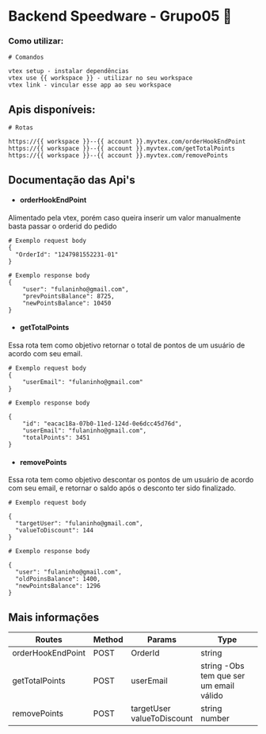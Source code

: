 # Backend Speedware - Grupo05 🦅

### Como utilizar:

```
# Comandos

vtex setup - instalar dependências
vtex use {{ workspace }} - utilizar no seu workspace
vtex link - vincular esse app ao seu workspace
```

## Apis disponíveis:

```
# Rotas

https://{{ workspace }}--{{ account }}.myvtex.com/orderHookEndPoint
https://{{ workspace }}--{{ account }}.myvtex.com/getTotalPoints
https://{{ workspace }}--{{ account }}.myvtex.com/removePoints

```

## Documentação das Api's

- #### orderHookEndPoint
Alimentado pela vtex, porém caso queira inserir um valor manualmente
basta passar o orderid do pedido

```
# Exemplo request body
{
  "OrderId": "1247981552231-01"
}

# Exemplo response body 
{
    "user": "fulaninho@gmail.com",
    "prevPointsBalance": 8725,
    "newPointsBalance": 10450
}
```

- #### getTotalPoints

Essa rota tem como objetivo retornar o total de pontos de um usuário
de acordo com seu email.

```
# Exemplo request body
{
    "userEmail": "fulaninho@gmail.com"
}

# Exemplo response body 

{
    "id": "eacac18a-07b0-11ed-124d-0e6dcc45d76d",
    "userEmail": "fulaninho@gmail.com",
    "totalPoints": 3451
}
```

- #### removePoints

Essa rota tem como objetivo descontar os pontos de um usuário de acordo com seu email,
e retornar o saldo após o desconto ter sido finalizado.

```
# Exemplo request body

{
  "targetUser": "fulaninho@gmail.com",
  "valueToDiscount": 144
}

# Exemplo response body 

{
  "user": "fulaninho@gmail.com",
  "oldPoinsBalance": 1400,
  "newPointsBalance": 1296
}

```

## Mais informações

| Routes            | Method | Params                     | Type                                    |
|-------------------|--------|----------------------------|-----------------------------------------|
| orderHookEndPoint | POST   | OrderId                    | string                                  |
| getTotalPoints    | POST   | userEmail                  | string -Obs tem que ser um email válido |
| removePoints      | POST   | targetUser</br> valueToDiscount | string</br> number                           |
